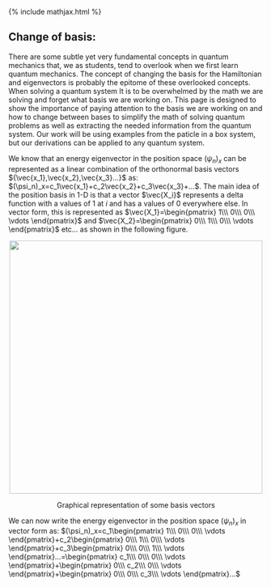 {% include mathjax.html %}

## Change of basis:

There are some subtle yet very fundamental concepts in quantum mechanics that, we as students, tend to overlook when we first learn quantum mechanics. The concept of changing the basis for the Hamiltonian and eigenvectors is probably the epitome of these overlooked concepts. When solving a quantum system It is to be overwhelmed by the math we are solving and forget what basis we are working on. 
This page is designed to show the importance of paying attention to the basis we are working on and how to change between bases to simplify the math of solving quantum problems as well as extracting the needed information from the quantum system. Our work will be using examples from the paticle in a box system, but our derivations can be applied to any quantum system.

We know that an energy eigenvector in the position space $(\psi_n)_x$ can be represented as a linear combination of the orthonormal basis vectors ${\vec{x_1},\vec{x_2},\vec{x_3}...}$ as: $(\psi_n)_x=c_1\vec{x_1}+c_2\vec{x_2}+c_3\vec{x_3}+...$.
The main idea of the position basis in 1-D is that a vector $\vec{X_i}$  represents a delta function with a values of $1$ at $i$ and has a values of $0$ everywhere else. In vector form, this is represented as $\vec{X_1}=\begin{pmatrix} 1\\\ 0\\\ 0\\\ \vdots \end{pmatrix}$ and $\vec{X_2}=\begin{pmatrix} 0\\\ 1\\\ 0\\\ \vdots \end{pmatrix}$ etc... as shown in the following figure.

<p align="center">
  <img src="https://user-images.githubusercontent.com/35305574/35716147-d57ce0c8-07a4-11e8-95c0-6e951cf81814.jpg" width="500">
</p>
<p align="center"> Graphical representation of some basis vectors </p>

We can now write the energy eigenvector in the position space $(\psi_n)_x$ in vector form as:
$(\psi_n)_x=c_1\begin{pmatrix} 1\\\ 0\\\ 0\\\ \vdots \end{pmatrix}+c_2\begin{pmatrix} 0\\\ 1\\\ 0\\\ \vdots \end{pmatrix}+c_3\begin{pmatrix} 0\\\ 0\\\ 1\\\ \vdots \end{pmatrix}...=\begin{pmatrix} c_1\\\ 0\\\ 0\\\ \vdots \end{pmatrix}+\begin{pmatrix} 0\\\ c_2\\\ 0\\\ \vdots \end{pmatrix}+\begin{pmatrix} 0\\\ 0\\\ c_3\\\ \vdots \end{pmatrix}...$

